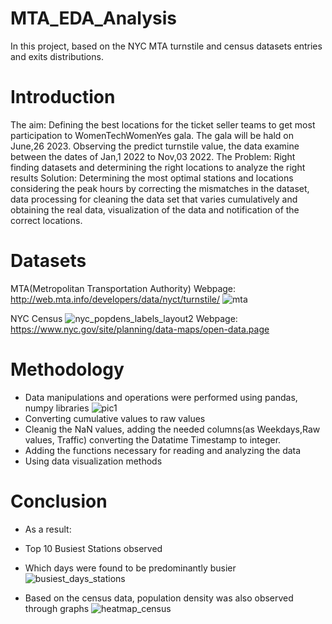 # MTA_EDA_Analysis
In this project, based on the NYC MTA turnstile and census datasets entries and exits distributions.
# Introduction
The aim: Defining the best locations for the ticket seller 	teams to get most participation to WomenTechWomenYes gala. The gala will be hald on June,26 2023. Observing the predict turnstile value, the data examine between the dates of Jan,1  2022 to Nov,03 2022. 
The Problem: Right finding datasets and determining the right locations to analyze the right results
Solution: Determining the most optimal stations and locations considering the peak hours by correcting the mismatches in the dataset, data processing for cleaning the data set that varies cumulatively and obtaining the real data, visualization of the data and notification of the correct locations.
# Datasets
MTA(Metropolitan Transportation Authority)
Webpage: http://web.mta.info/developers/data/nyct/turnstile/
![mta](https://user-images.githubusercontent.com/111016714/210203237-0ebfd9d1-1d84-4421-b5c1-85ec4b7ff45f.PNG)

NYC Census
![nyc_popdens_labels_layout2](https://user-images.githubusercontent.com/111016714/210203429-09daed76-574a-407c-8656-002b1b05c70c.png)
Webpage: https://www.nyc.gov/site/planning/data-maps/open-data.page

# Methodology
- Data manipulations and operations were performed using pandas, numpy libraries
![pic1](https://user-images.githubusercontent.com/111016714/210205565-fdfd611a-056b-4f6e-9bb3-a8b6cd0b1ed1.PNG)
- Converting cumulative values to raw values
- Cleanig the NaN values, adding the needed columns(as Weekdays,Raw values, Traffic) converting the Datatime Timestamp to integer.
- Adding the functions necessary for reading and analyzing the data
- Using data visualization methods

# Conclusion
- As a result:
- Top 10 Busiest Stations observed
- Which days were found to be predominantly busier
![busiest_days_stations](https://user-images.githubusercontent.com/111016714/210207228-57bf756f-3f73-4887-ab76-770e85502eec.png)


- Based on the census data, population density was also observed through graphs
![heatmap_census](https://user-images.githubusercontent.com/111016714/210207235-6e8dedce-26a8-4e63-b957-216b56d4a1b5.png)




